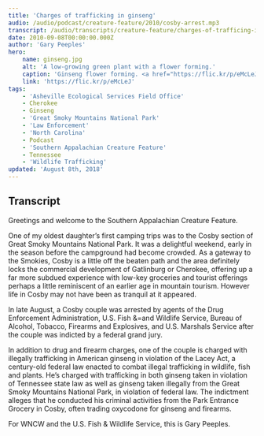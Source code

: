 ```yaml
---
title: 'Charges of trafficking in ginseng'
audio: /audio/podcast/creature-feature/2010/cosby-arrest.mp3
transcript: /audio/transcripts/creature-feature/charges-of-trafficing-in-ginseng.pdf
date: 2010-09-08T00:00:00.000Z
author: 'Gary Peeples'
hero:
    name: ginseng.jpg
    alt: 'A low-growing green plant with a flower forming.'
    caption: 'Ginseng flower forming. <a href="https://flic.kr/p/eMcLeJ">Photo</a> by Forest Farming, CC BY-ND 2.0.'
    link: 'https://flic.kr/p/eMcLeJ'
tags:
    - 'Asheville Ecological Services Field Office'
    - Cherokee
    - Ginseng
    - 'Great Smoky Mountains National Park'
    - 'Law Enforcement'
    - 'North Carolina'
    - Podcast
    - 'Southern Appalachian Creature Feature'
    - Tennessee
    - 'Wildlife Trafficking'
updated: 'August 8th, 2018'
---
```


## Transcript

Greetings and welcome to the Southern Appalachian Creature Feature.

One of my oldest daughter’s first camping trips was to the Cosby section of Great Smoky Mountains National Park. It was a delightful weekend, early in the season before the campground had become crowded. As a gateway to the Smokies, Cosby is a little off the beaten path and the area definitely locks the commercial development of Gatlinburg or Cherokee, offering up a far more subdued experience with low-key groceries and tourist offerings perhaps a little reminiscent of an earlier age in mountain tourism. However life in Cosby may not have been as tranquil at it appeared.

In late August, a Cosby couple was arrested by agents of the Drug Enforcement Administration, U.S. Fish &=and Wildlife Service, Bureau of Alcohol, Tobacco, Firearms and Explosives, and U.S. Marshals Service after the couple was indicted by a federal grand jury.

In addition to drug and firearm charges,  one of the couple is charged with illegally trafficking in American ginseng in violation of the Lacey Act, a century-old federal law enacted to combat illegal trafficking in wildlife, fish and plants. He’s charged with trafficking in both ginseng taken in violation of Tennessee state law as well as ginseng taken illegally from the Great Smoky Mountains National Park, in violation of federal law. The indictment alleges that he conducted his criminal activities from the Park Entrance Grocery in Cosby, often trading oxycodone for ginseng and firearms.

For WNCW and the U.S. Fish & Wildlife Service, this is Gary Peeples.